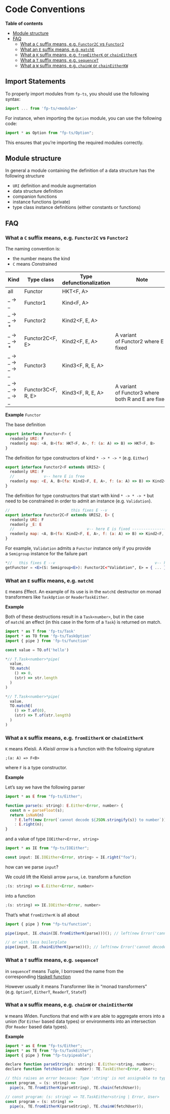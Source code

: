 # Code Conventions

**Table of contents**

- [Module structure](https://gcanti.github.io/fp-ts/guides/code-conventions.html#module-structure)
- [FAQ](https://gcanti.github.io/fp-ts/guides/code-conventions.html#faq)
  - [What a `C` suffix means, e.g. `Functor2C` vs `Functor2`](https://gcanti.github.io/fp-ts/guides/code-conventions.html#what-a-c-suffix-means-eg-functor2c-vs-functor2)
  - [What an `E` suffix means, e.g. `matchE`](https://gcanti.github.io/fp-ts/guides/code-conventions.html#what-an-e-suffix-means-eg-matche)
  - [What a `K` suffix means, e.g. `fromEitherK` or `chainEitherK`](https://gcanti.github.io/fp-ts/guides/code-conventions.html#what-a-k-suffix-means-eg-fromeitherk-or-chaineitherk)
  - [What a `T` suffix means, e.g. `sequenceT`](https://gcanti.github.io/fp-ts/guides/code-conventions.html#what-a-t-suffix-means-eg-sequencet)
  - [What a `W` suffix means, e.g. `chainW` or `chainEitherKW`](https://gcanti.github.io/fp-ts/guides/code-conventions.html#what-a-w-suffix-means-eg-chainw-or-chaineitherkw)

## **Import Statements**

To properly import modules from `fp-ts`, you should use the following syntax:

```jsx
import ... from 'fp-ts/<module>'
```

For instance, when importing the `Option` module, you can use the following code:

```jsx
import * as Option from "fp-ts/Option";
```

This ensures that you’re importing the required modules correctly.

## **Module structure**

In general a module containing the definition of a data structure has the following structure

- `URI` definition and module augmentation
- data structure definition
- companion functions
- instance functions (private)
- type class instance definitions (either constants or functions)

## **FAQ**

### **What a `C` suffix means, e.g. `Functor2C` vs `Functor2`**

The naming convention is:

- the number means the kind
- `C` means *C*onstrained

| Kind             | Type class         | Type defunctionalization | Note                                               |
| ---------------- | ------------------ | ------------------------ | -------------------------------------------------- |
| all              | Functor<F>         | HKT<F, A>                |                                                    |
| _ -> _           | Functor1<F>        | Kind<F, A>               |                                                    |
| _ -> _ -> \*     | Functor2<F>        | Kind2<F, E, A>           |                                                    |
| _ -> _ -> \*     | Functor2C<F, E>    | Kind2<F, E, A>           | A variant of Functor2 where E is fixed             |
| _ -> _ -> _ -> _ | Functor3<F>        | Kind3<F, R, E, A>        |                                                    |
| _ -> _ -> _ -> _ | Functor3C<F, R, E> | Kind3<F, R, E, A>        | A variant of Functor3 where both R and E are fixed |

**Example** `Functor`

The base definition

```jsx
export interface Functor<F> {
  readonly URI: F
  readonly map: <A, B>(fa: HKT<F, A>, f: (a: A) => B) => HKT<F, B>
}
```

The definition for type constructors of kind `* -> * -> *` (e.g. `Either`)

```jsx
export interface Functor2<F extends URIS2> {
  readonly URI: F
  //             v-- here E is free
  readonly map: <E, A, B>(fa: Kind2<F, E, A>, f: (a: A) => B) => Kind2<F, E, B>
}
```

The definition for type constructors that start with kind `* -> * -> *` but need to be constrained in order to admit an instance (e.g. `Validation`).

```jsx
//                           this fixes E --v
export interface Functor2C<F extends URIS2, E> {
  readonly URI: F
  readonly _E: E
  //                                v-- here E is fixed ---------------v
  readonly map: <A, B>(fa: Kind2<F, E, A>, f: (a: A) => B) => Kind2<F, E, B>
}
```

For example, `Validation` admits a `Functor` instance only if you provide a `Semigroup` instance for the failure part

```jsx
*//   this fixes E --v                                            v-- here E is fixed*const
getFunctor = <E>(S: Semigroup<E>): Functor2C<"Validation", E> = { ... }
```

### **What an `E` suffix means, e.g. `matchE`**

`E` means *E*ffect. An example of its use is in the `matchE` destructor on monad transformers like `TaskOption` or `ReaderTaskEither`.

**Example**

Both of these destructions result in a `Task<number>`, but in the case of `matchE` an effect (in this case in the form of a `Task`) is returned on match.

```jsx
import * as T from 'fp-ts/Task'
import * as TO from 'fp-ts/TaskOption'
import { pipe } from 'fp-ts/function'

const value = TO.of('hello')

*// T.Task<number>*pipe(
  value,
  TO.match(
    () => 0,
    (str) => str.length
  )
)

*// T.Task<number>*pipe(
  value,
  TO.matchE(
    () => T.of(0),
    (str) => T.of(str.length)
  )
)
```

### **What a `K` suffix means, e.g. `fromEitherK` or `chainEitherK`**

`K` means *K*leisli. A *Kleisli arrow* is a function with the following signature

`;(a: A) => F<B>`

where `F` is a type constructor.

**Example**

Let’s say we have the following parser

```jsx
import * as E from "fp-ts/Either";

function parse(s: string): E.Either<Error, number> {
  const n = parseFloat(s);
  return isNaN(n)
    ? E.left(new Error(`cannot decode ${JSON.stringify(s)} to number`))
    : E.right(n);
}
```

and a value of type `IOEither<Error, string>`

```jsx
import * as IE from "fp-ts/IOEither";

const input: IE.IOEither<Error, string> = IE.right("foo");
```

how can we parse `input`?

We could lift the Kleisli arrow `parse`, i.e. transform a function

```jsx
;(s: string) => E.Either<Error, number>
```

into a function

```jsx
;(s: string) => IE.IOEither<Error, number>
```

That’s what `fromEitherK` is all about

```jsx
import { pipe } from "fp-ts/function";

pipe(input, IE.chain(IE.fromEitherK(parse)))(); // left(new Error('cannot decode "foo" to number'))

// or with less boilerplate
pipe(input, IE.chainEitherK(parse))(); // left(new Error('cannot decode "foo" to number'))
```

### **What a `T` suffix means, e.g. `sequenceT`**

in `sequenceT` means *T*uple, I borrowed the name from the corresponding [Haskell function](http://hackage.haskell.org/package/tuple-0.3.0.2/docs/Data-Tuple-Sequence.html)

However usually it means *T*ransformer like in “monad transformers” (e.g. `OptionT`, `EitherT`, `ReaderT`, `StateT`)

### **What a `W` suffix means, e.g. `chainW` or `chainEitherKW`**

`W` means *W*iden. Functions that end with `W` are able to aggregate errors into a union (for `Either` based data types) or environments into an intersection (for `Reader` based data types).

**Example**

```jsx
import * as E from "fp-ts/Either";
import * as TE from "fp-ts/TaskEither";
import { pipe } from "fp-ts/pipeable";

declare function parseString(s: string): E.Either<string, number>;
declare function fetchUser(id: number): TE.TaskEither<Error, User>;

// this raises an error because: Type 'string' is not assignable to type 'Error'
const program_ = (s: string) =>
  pipe(s, TE.fromEitherK(parseString), TE.chain(fetchUser));

// const program: (s: string) => TE.TaskEither<string | Error, User>
const program = (s: string) =>
  pipe(s, TE.fromEitherK(parseString), TE.chainW(fetchUser));
```
